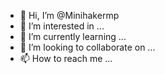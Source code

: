 - 👋 Hi, I’m @Minihakermp
- 👀 I’m interested in ...
- 🌱 I’m currently learning ...
- 💞️ I’m looking to collaborate on ...
- 📫 How to reach me ...

<!---
Minihakermp/Minihakermp is a ✨ special ✨ repository because its `README.md` (this file) appears on your GitHub profile.
You can click the Preview link to take a look at your changes.
--->
